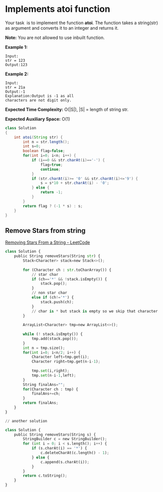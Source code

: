 # Implements atoi function

Your task  is to implement the function **atoi**. The function takes a string(str) as argument and converts it to an integer and returns it.

**Note:** You are not allowed to use inbuilt function.

**Example 1:**

```
Input:
str = 123
Output:123

```

**Example 2:**

```
Input:
str = 21a
Output:-1
Explanation:Output is -1 as all
characters are not digit only.
```

**Expected Time Complexity:** O(|S|), |S| = length of string str.

**Expected Auxiliary Space:** O(1)

```java
class Solution
{
    int atoi(String str) {
	    int n = str.length();
        int s=0;
        boolean flag=false;
        for(int i=0; i<n; i++) {
            if (i==0 && str.charAt(i)=='-') {
                flag=true;
                continue;
            }
            if (str.charAt(i)>= '0' && str.charAt(i)<='9') {
                s = s*10 + str.charAt(i) - '0';
            } else {
                return -1;
            }
        } 
        return flag ? (-1 * s) : s;
    }
}
```

## Remove Stars from string

[Removing Stars From a String - LeetCode](https://leetcode.com/problems/removing-stars-from-a-string/description/)

```python
class Solution {
    public String removeStars(String str) {
        Stack<Character> stack=new Stack<>();
        
        for (Character ch : str.toCharArray()) {
            // star char
            if (ch=='*' && !stack.isEmpty()) {
                stack.pop();
            } 
            // non star char
            else if (ch!='*') {
                stack.push(ch);
            }
            // char is * but stack is empty so we skip that character
        }
        
        ArrayList<Character> tmp=new ArrayList<>();
        
        while (! stack.isEmpty()) {
            tmp.add(stack.pop());
        }
        int n = tmp.size();
        for(int i=0; i<n/2; i++) {
            Character left=tmp.get(i);
            Character right=tmp.get(n-i-1);
            
            tmp.set(i,right);
            tmp.set(n-i-1,left);
        }
        String finalAns="";
        for(Character ch : tmp) {
            finalAns+=ch;
        }
        return finalAns;
    }
}

// another solution

class Solution {
    public String removeStars(String s) {
        StringBuilder c = new StringBuilder();
        for (int i = 0; i < s.length(); i++) {
            if (s.charAt(i) == '*') {
                c.deleteCharAt(c.length() - 1);
            } else {
                c.append(s.charAt(i));
            }
        }
        return c.toString();
    }
}
```